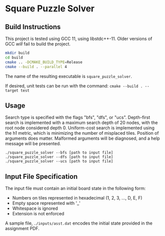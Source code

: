# Square Puzzle Solver

## Build Instructions

This project is tested using GCC 11, using libstdc++-11.
Older versions of GCC *will* fail to build the project.

```sh
mkdir build
cd build
cmake .. -DCMAKE_BUILD_TYPE=Release
cmake --build . --parallel 4
```
The name of the resulting executable is `square_puzzle_solver`.

If desired, unit tests can be run with the command: `cmake --build . --target test`

## Usage

Search type is specified with the flags "bfs", "dfs", or "ucs".
Depth-first search is implemented with a maximum search depth of 20 nodes, with the root node considered depth 0.
Uniform-cost search is implemented using the h1 metric, which is minimizing the number of misplaced tiles.
Position of arguments does matter. Malformed arguments will be diagnosed, and a help message will be presented.

```
./square_puzzle_solver --bfs [path to input file]
./square_puzzle_solver --dfs [path to input file]
./square_puzzle_solver --ucs [path to input file]
```

## Input File Specification

The input file must contain an initial board state in the following form:

- Numbers on tiles represented in hexadecimal (1, 2, 3, ..., D, E, F)
- Empty space represented with '_'
- Whitespace is ignored
- Extension is not enforced

A sample file, `./inputs/asst.dat` encodes the initial state provided in the assignment PDF.
